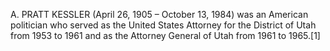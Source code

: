 A. PRATT KESSLER (April 26, 1905 – October 13, 1984) was an American politician who served as the United States Attorney for the District of Utah from 1953 to 1961 and as the Attorney General of Utah from 1961 to 1965.[1]
